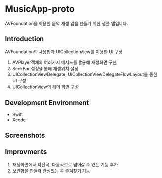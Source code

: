 # MusicApp-proto
AVFoundation을 이용한 음악 재생 앱을 만들기 위한 샘플 앱입니다.

## Introduction
AVFoundation의 사용법과 UICollectionView를 이용한 UI 구성
1. AVPlayer객체의 여러가지 메서드를 활용해 재생화면 구현
2. SeekBar 설정을 통해 재생위치 설정
3. UICollectionViewDelegate, UICollectionViewDelegateFlowLayout을 통한 UI 구성
4. UICollectionView의 헤더 화면 구성

## Development Environment
* Swift
* Xcode

## Screenshots


## Improvments
1. 재생화면에서 이전곡, 다음곡으로 넘어갈 수 있는 기능 추가
2. 보관함을 만들어 관심있는 곡 즐겨찾기 기능 
